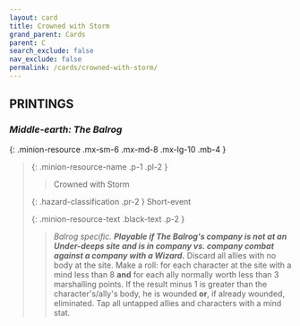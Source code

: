 ```yaml
---
layout: card
title: Crowned with Storm
grand_parent: Cards
parent: C
search_exclude: false
nav_exclude: false
permalink: /cards/crowned-with-storm/
---
```


## PRINTINGS


### _Middle-earth: The Balrog_

{: .minion-resource .mx-sm-6 .mx-md-8 .mx-lg-10 .mb-4 }
> {: .minion-resource-name .p-1 .pl-2 }
> > <div class="hazard-mp"></div>
> > <div class="card-name">Crowned with Storm</div>
>
> {: .hazard-classification .pr-2 }
> Short-event
>
> {: .minion-resource-text .black-text .p-2 }
> > _Balrog specific._ ***Playable if The Balrog's company is not at an Under-deeps site and is in company vs. company combat against a company with a Wizard.*** Discard all allies with no body at the site. Make a roll: for each character at the site with a mind less than 8 **and** for each ally normally worth less than 3 marshalling points. If the result minus 1 is greater than the character's/ally's body, he is wounded **or**, if already wounded, eliminated. Tap all untapped allies and characters with a mind stat. 
> 
